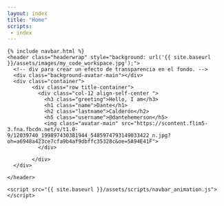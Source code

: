 ```yaml
---
layout: index
title: "Home"
scripts:
 - index
---
```

  <body itemscope="" itemtype="http://schema.org/Blog">

    {% include navbar.html %}
    <header class="headerwrap" style="background: url('{{ site.baseurl }}/assets/images/my_code_workspace.jpg');">
      <!-- div para crear un efecto de transparencia en el fondo. -->
      <div class="background-avatar-main"></div>
      <div class="container">        
            <div class="row title-container">
              <div class="col-12 align-self-center ">                
                <h3 class="greeting">Hello, I am</h3>
                <h1 class="name">Dante</h1>
                <h2 class="lastname">Calderón</h2>
                <h5 class="username">@dantehemerson</h5>                              
                <img class="avatar-main" src="https://scontent.flim5-3.fna.fbcdn.net/v/t1.0-9/12039740_199897430381944_5485974793149033422_n.jpg?oh=a6948a423ce7cfa9b4af9dbffc35328c&oe=5A94E41F">
              </div>
              
            </div>
      </div>

    </header>    
  
    <script src="{{ site.baseurl }}/assets/scripts/navbar_animation.js"></script>
  </body>
